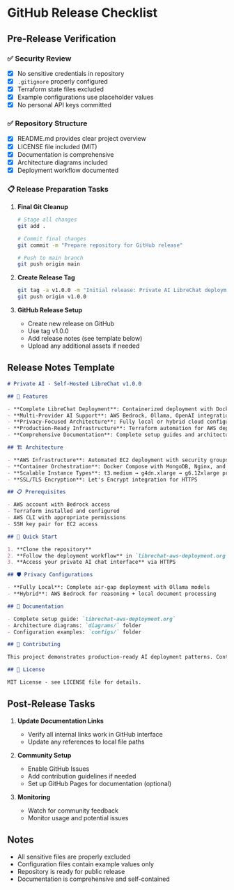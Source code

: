 # GitHub Release Checklist

## Pre-Release Verification

### ✅ Security Review
- [x] No sensitive credentials in repository
- [x] `.gitignore` properly configured
- [x] Terraform state files excluded
- [x] Example configurations use placeholder values
- [x] No personal API keys committed

### ✅ Repository Structure
- [x] README.md provides clear project overview
- [x] LICENSE file included (MIT)
- [x] Documentation is comprehensive
- [x] Architecture diagrams included
- [x] Deployment workflow documented

### 📋 Release Preparation Tasks

1. **Final Git Cleanup**
   ```bash
   # Stage all changes
   git add .
   
   # Commit final changes
   git commit -m "Prepare repository for GitHub release"
   
   # Push to main branch
   git push origin main
   ```

2. **Create Release Tag**
   ```bash
   git tag -a v1.0.0 -m "Initial release: Private AI LibreChat deployment"
   git push origin v1.0.0
   ```

3. **GitHub Release Setup**
   - Create new release on GitHub
   - Use tag v1.0.0
   - Add release notes (see template below)
   - Upload any additional assets if needed

## Release Notes Template

```markdown
# Private AI - Self-Hosted LibreChat v1.0.0

## 🚀 Features

- **Complete LibreChat Deployment**: Containerized deployment with Docker Compose
- **Multi-Provider AI Support**: AWS Bedrock, Ollama, OpenAI integration
- **Privacy-Focused Architecture**: Fully local or hybrid cloud configurations
- **Production-Ready Infrastructure**: Terraform automation for AWS deployment
- **Comprehensive Documentation**: Complete setup guides and architecture diagrams

## 🏗️ Architecture

- **AWS Infrastructure**: Automated EC2 deployment with security groups and IAM roles
- **Container Orchestration**: Docker Compose with MongoDB, Nginx, and LibreChat
- **Scalable Instance Types**: t3.medium → g4dn.xlarge → g6.12xlarge progression
- **SSL/TLS Encryption**: Let's Encrypt integration for HTTPS

## 📋 Prerequisites

- AWS account with Bedrock access
- Terraform installed and configured
- AWS CLI with appropriate permissions
- SSH key pair for EC2 access

## 🔧 Quick Start

1. **Clone the repository**
2. **Follow the deployment workflow** in `librechat-aws-deployment.org`
3. **Access your private AI chat interface** via HTTPS

## 🛡️ Privacy Configurations

- **Fully Local**: Complete air-gap deployment with Ollama models
- **Hybrid**: AWS Bedrock for reasoning + local document processing

## 📖 Documentation

- Complete setup guide: `librechat-aws-deployment.org`
- Architecture diagrams: `diagrams/` folder
- Configuration examples: `configs/` folder

## 🤝 Contributing

This project demonstrates production-ready AI deployment patterns. Contributions welcome!

## 📄 License

MIT License - see LICENSE file for details.
```

## Post-Release Tasks

1. **Update Documentation Links**
   - Verify all internal links work in GitHub interface
   - Update any references to local file paths

2. **Community Setup**
   - Enable GitHub Issues
   - Add contribution guidelines if needed
   - Set up GitHub Pages for documentation (optional)

3. **Monitoring**
   - Watch for community feedback
   - Monitor usage and potential issues

## Notes

- All sensitive files are properly excluded
- Configuration files contain example values only  
- Repository is ready for public release
- Documentation is comprehensive and self-contained

